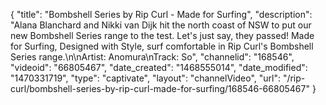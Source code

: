 {
    "title": "Bombshell Series by Rip Curl - Made for Surfing",
    "description": "Alana Blanchard and Nikki van Dijk hit the north coast of NSW to put our new Bombshell Series range to the test. Let's just say, they passed! Made for Surfing, Designed with Style, surf comfortable in Rip Curl's Bombshell Series range.\n\nArtist: Anomura\nTrack: So",
    "channelid": "168546",
    "videoid": "66805467",
    "date_created": "1468555014",
    "date_modified": "1470331719",
    "type": "captivate",
    "layout": "channelVideo",
    "url": "\/rip-curl\/bombshell-series-by-rip-curl-made-for-surfing\/168546-66805467"
}